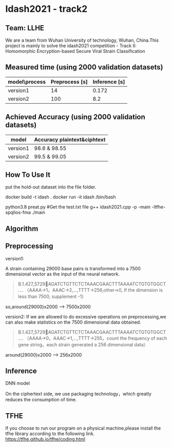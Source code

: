 # Idash2021 - track2
## Team: LLHE
We are a team from Wuhan University of technology, Wuhan, China.This project is mainly to solve the idash2021 competition - Track II: Homomorphic Encryption-based Secure Viral Strain Classification

## Measured time (using 2000 validation datasets)

|model\process|  Preprocess [s]|  Inference [s]|
|----| ---- | ---- |
|version1|  14   |  0.172 |
|version2|  100  |  8.2   |

## Achieved Accuracy (using 2000 validation datasets)

|model|  Accuracy plaintext&ciphtext      |  
|----| ---- |
|version1|  98.6  &  98.55   |
|version2|  99.5  &  99.05   |


## How To Use It
put the hold-out dataset into the file folder.

docker build -t idash .
docker run -it idash /bin/bash

python3.8 preat.py #Get the test.txt file
g++ idash2021.cpp -p -main -ltfhe-spqlios-fma
./main

## Algorithm
## Preprocessing
version1:

A strain containing 29000 base pairs is transformed into a 7500 dimensional vector as the input of the neural network.

>B.1.427_5729AGATCTGTTCTCTAAACGAACTTTAAAATCTGTGTGGCT....
（AAAA->1，AAAC->2,…,TTTT->256,other->0, If the dimension is less than 7500, supplement -1）

so,around(29000)x2000 --> 7500x2000

version2:
If we are allowed to do excessive operations on preprocessing,we can also make statistics on the 7500 dimensional data obtained.

>B.1.427_5729AGATCTGTTCTCTAAACGAACTTTAAAATCTGTGTGGCT....
（AAAA->0，AAAC->1,…,TTTT->255，count the frequency of each gene string，each strain generated a 256 dimensional data）

around(29000)x2000 --> 256x2000

## Inference

DNN model

On the ciphertext side, we use packaging technology，which greatly reduces the consumption of time.


## TFHE
If you choose to run our program on a physical machine,please install the tfhe library according to the following link.
https://tfhe.github.io/tfhe/coding.html
